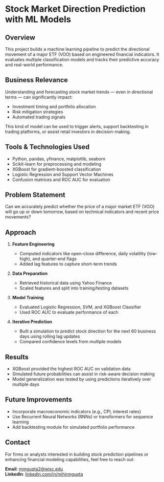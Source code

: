 # Stock Market Direction Prediction with ML Models

## Overview

This project builds a machine learning pipeline to predict the directional movement of a major ETF (VOO) based on engineered financial indicators. It evaluates multiple classification models and tracks their predictive accuracy and real-world performance.

## Business Relevance

Understanding and forecasting stock market trends — even in directional terms — can significantly impact:
- Investment timing and portfolio allocation
- Risk mitigation strategies
- Automated trading signals

This kind of model can be used to trigger alerts, support backtesting in trading platforms, or assist retail investors in decision-making.

## Tools & Technologies Used

- Python, pandas, yfinance, matplotlib, seaborn
- Scikit-learn for preprocessing and modeling
- XGBoost for gradient-boosted classification
- Logistic Regression and Support Vector Machines
- Confusion matrices and ROC AUC for evaluation

## Problem Statement

Can we accurately predict whether the price of a major market ETF (VOO) will go up or down tomorrow, based on technical indicators and recent price movements?

## Approach

1. **Feature Engineering**
   - Computed indicators like open-close difference, daily volatility (low-high), and quarter-end flags
   - Added lag features to capture short-term trends

2. **Data Preparation**
   - Retrieved historical data using Yahoo Finance
   - Scaled features and split into training/testing datasets

3. **Model Training**
   - Evaluated Logistic Regression, SVM, and XGBoost Classifier
   - Used ROC AUC to evaluate performance of each

4. **Iterative Prediction**
   - Built a simulation to predict stock direction for the next 60 business days using rolling lag updates
   - Compared confidence levels from multiple models

## Results

- XGBoost provided the highest ROC AUC on validation data
- Simulated future probabilities can assist in risk-aware decision making
- Model generalization was tested by using predictions iteratively over multiple days

## Future Improvements

- Incorporate macroeconomic indicators (e.g., CPI, interest rates)
- Use Recurrent Neural Networks (RNNs) or transformers for sequence learning
- Add backtesting module for simulated portfolio performance

## Contact

For firms or analysts interested in building stock prediction pipelines or enhancing financial modeling capabilities, feel free to reach out:

**Email**: [mmgupta2@wisc.edu](mailto:mmgupta2@wisc.edu)  
**LinkedIn**: [linkedin.com/in/mihirmgupta](https://www.linkedin.com/in/mihirmgupta/)

